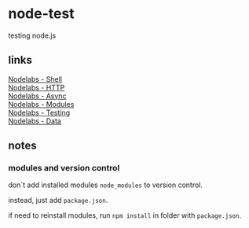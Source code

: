 node-test
=========

testing node.js

links
-----

[Nodelabs - Shell](http://www.nodelabs.org/shell.html)   
[Nodelabs - HTTP](http://www.nodelabs.org/http.html)   
[Nodelabs - Async](http://www.nodelabs.org/async.html)   
[Nodelabs - Modules](http://www.nodelabs.org/npm.html)   
[Nodelabs - Testing](http://www.nodelabs.org/test.html)  
[Nodelabs - Data](http://www.nodelabs.org/data-storage.html)   

notes
-----

### modules and version control

don`t add installed modules ```node_modules``` to version control.

instead, just add ```package.json```. 

if need to reinstall modules, run ```npm install``` in folder with ```package.json```. 